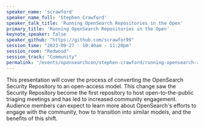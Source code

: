 ```yaml
---
speaker_name: 'scrawford'
speaker_name_full: 'Stephen Crawford'
speaker_talk_title: 'Running OpenSearch Repositories in the Open'
primary_title: 'Running OpenSearch Repositories in the Open'
keynote_speaker: false
speaker_github: "https://github.com/scrawfor99"
session_time: "2023-09-27 - 10:40am - 11:20pm"
session_room: "Redwood"
session_track: "Community"
permalink: '/events/opensearchcon/stephen-crawford/running-opensearch-repositories-in-the-open.html'
---
```


This presentation will cover the process of converting the OpenSearch Security Repository to an open-access model. This change saw the Security Repository become the first repository to host open-to-the-public triaging meetings and has led to increased community engagement. Audience members can expect to learn more about OpenSearch's efforts to engage with the community, how to transition into similar models, and the benefits of this shift.
